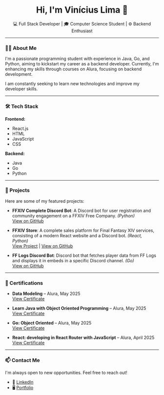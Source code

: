 <h1 align="center">Hi, I'm Vinícius Lima 👋</h1>

<p align="center">
  💻 Full Stack Developer | 🎓 Computer Science Student | ⚙️ Backend Enthusiast
</p>

---

### 🧑‍💻 About Me

I'm a passionate programming student with experience in Java, Go, and Python, aiming to kickstart my career as a backend developer. Currently, I'm enhancing my skills through courses on Alura, focusing on backend development.

I am constantly seeking to learn new technologies and improve my developer skills.

---

### 🛠️ Tech Stack

**Frontend:**

- React.js
- HTML
- JavaScript
- CSS

**Backend:**

- Java
- Go
- Python

---

### 🚀 Projects

Here are some of my featured projects:

- **FFXIV Complete Discord Bot**: A Discord bot for user registration and community engagement on a FFXIV Free Company. *(Python)*  
  [View on GitHub](https://github.com/n0way02/ffxiv_discord_bot)

- **FFXIV Store**: A complete sales platform for Final Fantasy XIV services, consisting of a modern React website and a Discord bot. *(React, Python)*  
  [View Project](https://www.ffxivstore.store) | [View on GitHub](https://github.com/n0way02/ffxivstore/)

- **FF Logs Discord Bot**: Discord bot that fetches player data from FF Logs and displays it in embeds in a specific Discord channel. *(Go)*  
  [View on GitHub](https://github.com/n0way02/fflogs-bot)

---

### 📜 Certifications

- **Data Modeling** – Alura, May 2025  
  [View Certificate](https://cursos.alura.com.br/user/vinilimab/degree-modelagem-dados-800115/certificate?lang=en)

- **Learn Java with Object Oriented Programming** – Alura, May 2025  
  [View Certificate](https://cursos.alura.com.br/user/vinilimab/degree-java-568827/certificate?lang=en)

- **Go: Object Oriented** – Alura, May 2025  
  [View Certificate](https://cursos.alura.com.br/user/vinilimab/course/go-lang-oo/certificate?lang=en)

- **React: developing in React Router with JavaScript** – Alura, April 2025  
  [View Certificate](https://cursos.alura.com.br/user/vinilimab/course/React-desenvolvendo-react-router-javaScript/certificate?lang=en)

---

### 📫 Contact Me

I'm always open to new opportunities. Feel free to reach out!

- 💼 [LinkedIn](https://www.linkedin.com/in/yourlinkedinprofile)
- 🖥️ [Portfolio](https://vinicius-portifolio.online/)

